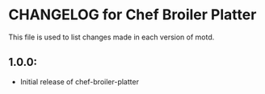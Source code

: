 # CHANGELOG for Chef Broiler Platter

This file is used to list changes made in each version of motd.

## 1.0.0:

* Initial release of chef-broiler-platter
